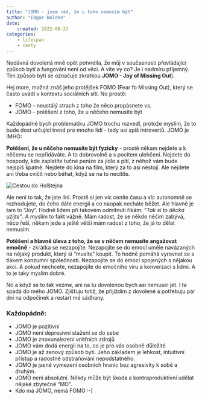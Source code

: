 ```yaml
---
title: "JOMO - jsem rád, že u toho nemusím být"
author: "Edgar Walden"
date:
    created: 2022-08-23
categories: 
    - lifespan
    - cesty
---
```


Nedávná dovolená mně opět potvrdila, že můj v současnosti převládající způsob bytí a fungování není od věci. A víte vy co? Je i nadmíru příjemný. Ten způsob bytí se označuje zkratkou **JOMO - Joy of Missing Out**).<!-- more -->

Hej more, možná znáš jeho protějšek FOMO (Fear fo Missing Out), který se často uvádí v kontextu sociálních sítí. No prostě:

- FOMO - neustálý strach z toho že něco propásnete vs.
- JOMO - potěšení z toho, že u něčeho nemusíte být

Každopádně bych problematiku JOMO trochu rozvedl, protože myslím, že to bude dost určující trend pro mnoho lidí - tedy asi spíš introvertů. JOMO je IMHO:

**Potěšení, že u něčeho nemusíte být fyzicky** - prostě někam nejdete a k něčemu se nepřidáváte. A to dobrovolně a s pocitem ulehčení. Nejdete do hospody, kde zaplatíte tučné peníze za jídlo a pití, z něhož vám bude nejspíš špatně. Nejdete do kina na film, který za to asi nestojí. Ale nejdete ani třeba cvičit nebo běhat, když se na to necítíte.

![Cestou do Holštejna](/img/cesta.jpg)

Ale není to tak, že jste líní. Prostě si jen víc ceníte času a víc autonomně se rozhodujete, do čeho dáte energii a co naopak necháte běžet. Ale hlavně je tam to “Joy”. Hodně lidem při takovém odmítnutí říkám: *“Tak si to děcka užijte”*. A myslím to fakt vážně. Mám radost, že se někdo něčím zabývá, něco řeší, někam jede a ještě větší mám radost z toho, že já to dělat nemusím.

**Potěšení a hlavně úleva z toho, že se v něčem nemusíte angažovat emočně** - zkrátka se nezapojíte. Nezapojíte se do emocí uměle navázaných na nějaký produkt, který si “musíte” koupit. To hodně pomáhá vyrovnat se s tlakem konzumní společnosti. Nezapojíte se do emocí spojených s nějakou akcí. A pokud nechcete, nezapojíte do emočního víru a konverzací s lidmi. A to je taky myslím dobré.

No a když se to tak vezme, ani na tu dovolenou bych asi nemusel jet. I ta spadá do mého JOMO. Zjišťuju totiž, že přijíždím z dovolené a potřebuju pár dní na odpočinek a restart mé sádhany.

### Každopádně:

- JOMO je pozitivní
- JOMO není depresivní stažení se do sebe
- JOMO je znovunalezení vnitřních zdrojů
- JOMO vám dodá energii na to, co je pro vás osobně důležité
- JOMO je až zenový způsob bytí. Jeho základem je lehkost, intuitivní přístup a radostné odstraňování nepodstatného.
- JOMO je jasné vymezení osobních hranic bez agresivity k sobě a druhým.
- JOMO není absolutní. Někdy může být škoda a kontraproduktivní udělat nějaké zbytečné “MO”.
- Kdo má JOMO, nemá FOMO :-)